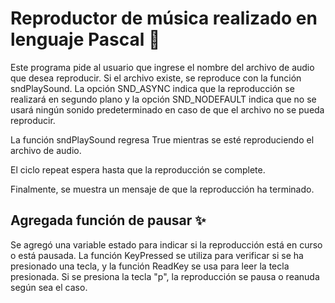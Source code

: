 # Reproductor de música realizado en lenguaje Pascal 🌟

Este programa pide al usuario que ingrese el nombre del archivo de audio que desea reproducir. 
Si el archivo existe, se reproduce con la función sndPlaySound. 
La opción SND_ASYNC indica que la reproducción se realizará en segundo plano 
y la opción SND_NODEFAULT indica que no se usará ningún sonido predeterminado 
en caso de que el archivo no se pueda reproducir. 

La función sndPlaySound regresa True mientras se esté reproduciendo el archivo de audio. 

El ciclo repeat espera hasta que la reproducción se complete. 

Finalmente, se muestra un mensaje de que la reproducción ha terminado.

## **Agregada función de pausar** ✨

Se agregó una variable estado para indicar si la reproducción está en curso o está pausada. 
La función KeyPressed se utiliza para verificar si se ha presionado una tecla, 
y la función ReadKey se usa para leer la tecla presionada. 
Si se presiona la tecla "p", la reproducción se pausa o reanuda según sea el caso.
